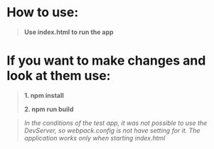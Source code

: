 # How to use:

> **Use index.html to run the app**

# If you want to make changes and look at them use:

>**1. npm install**
>
>**2. npm run build**

> *In the conditions of the test app, it was not possible to use the DevServer, so webpack.config is not have setting for it. The application works only when starting index.html*